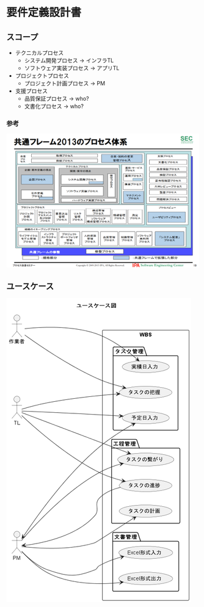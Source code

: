 # 要件定義設計書

## スコープ

- テクニカルプロセス
  - システム開発プロセス → インフラTL
  - ソフトウェア実装プロセス → アプリTL
- プロジェクトプロセス
  - プロジェクト計画プロセス → PM
- 支援プロセス
  - 品質保証プロセス → who?
  - 文書化プロセス → who?

### 参考

![共通フレーム2013](./images/image2220221105-143708.png)

## ユースケース

![usecase](/out/proj_docs/requirements/usecase/usecase.png)
